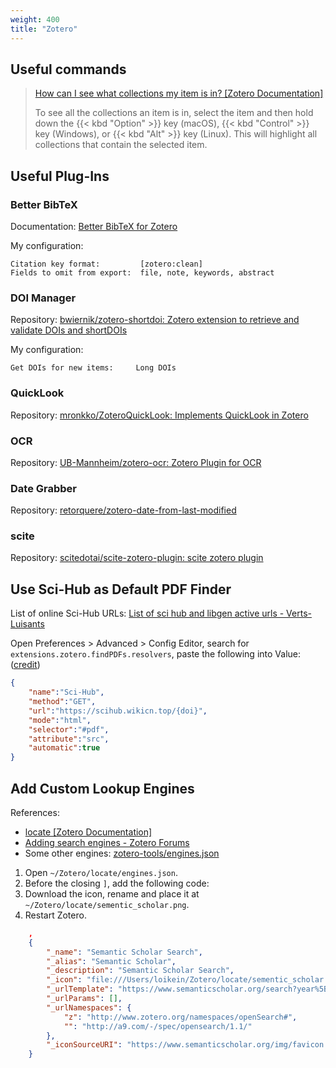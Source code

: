 ```yaml
---
weight: 400
title: "Zotero"
---
```


## Useful commands

> [How can I see what collections my item is in? [Zotero Documentation]](https://www.zotero.org/support/kb/collections_containing_an_item)
> 
> To see all the collections an item is in, select the item and then hold down the {{< kbd "Option" >}} key (macOS), {{< kbd "Control" >}} key (Windows), or {{< kbd "Alt" >}} key (Linux). This will highlight all collections that contain the selected item. 

## Useful Plug-Ins

### Better BibTeX

Documentation: [Better BibTeX for Zotero](https://retorque.re/zotero-better-bibtex/)

My configuration:

```text
Citation key format:         [zotero:clean]
Fields to omit from export:  file, note, keywords, abstract
```

### DOI Manager

Repository: [bwiernik/zotero-shortdoi: Zotero extension to retrieve and validate DOIs and shortDOIs](https://github.com/bwiernik/zotero-shortdoi)

My configuration:

```text
Get DOIs for new items:     Long DOIs
```

<!-- 
### ZotFile

Repository: [jlegewie/zotfile: Zotero plugin to manage your attachments](https://github.com/jlegewie/zotfile)
 -->

### QuickLook

Repository: [mronkko/ZoteroQuickLook: Implements QuickLook in Zotero](https://github.com/mronkko/ZoteroQuickLook)

### OCR

Repository: [UB-Mannheim/zotero-ocr: Zotero Plugin for OCR](https://github.com/UB-Mannheim/zotero-ocr)

### Date Grabber

Repository: [retorquere/zotero-date-from-last-modified](https://github.com/retorquere/zotero-date-from-last-modified/tree/master)

### scite

Repository: [scitedotai/scite-zotero-plugin: scite zotero plugin](https://github.com/scitedotai/scite-zotero-plugin)

## Use Sci-Hub as Default PDF Finder

List of online Sci-Hub URLs: [List of sci hub and libgen active urls - Verts-Luisants](https://vertsluisants.fr/index.php?article4/)

Open Preferences > Advanced > Config Editor, search for `extensions.zotero.findPDFs.resolvers`, paste the following into Value: \([credit](https://zhuanlan.zhihu.com/p/112141757)\)

```json
{
	"name":"Sci-Hub",
	"method":"GET",
	"url":"https://scihub.wikicn.top/{doi}",
	"mode":"html",
	"selector":"#pdf",
	"attribute":"src",
	"automatic":true
}
```

## Add Custom Lookup Engines

References:

- [locate \[Zotero Documentation\]](https://www.zotero.org/support/locate)
- [Adding search engines \- Zotero Forums](https://forums.zotero.org/discussion/37129/adding-search-engines)
- Some other engines: [zotero\-tools/engines.json](https://github.com/bwiernik/zotero-tools/blob/master/engines.json)

1. Open `~/Zotero/locate/engines.json`.
2. Before the closing `]`, add the following code:
3. Download the icon, rename and place it at `~/Zotero/locate/sementic_scholar.png`.
4. Restart Zotero.

```json
	,
	{
		"_name": "Semantic Scholar Search",
		"_alias": "Semantic Scholar",
		"_description": "Semantic Scholar Search",
		"_icon": "file:///Users/loikein/Zotero/locate/sementic_scholar.png",
		"_urlTemplate": "https://www.semanticscholar.org/search?year%5B0%5D={z:year?}&year%5B1%5D={z:year?}&q={z:title}&sort=relevance",
		"_urlParams": [],
		"_urlNamespaces": {
			"z": "http://www.zotero.org/namespaces/openSearch#",
			"": "http://a9.com/-/spec/opensearch/1.1/"
		},
		"_iconSourceURI": "https://www.semanticscholar.org/img/favicon.png"
	}
```
